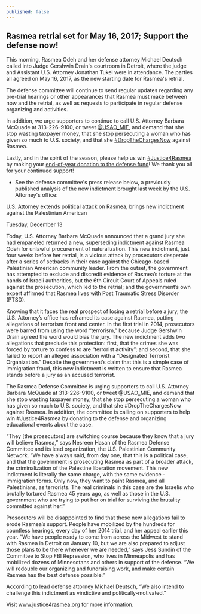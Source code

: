 ```yaml
---
published: false
---
```

## Rasmea retrial set for May 16, 2017; Support the defense now!

This morning, Rasmea Odeh and her defense attorney Michael Deutsch called into Judge Gershwin Drain's courtroom in Detroit, where the judge and Assistant U.S. Attorney Jonathan Tukel were in attendance.  The parties all agreed on May 16, 2017, as the new starting date for Rasmea's retrial.

The defense committee will continue to send regular updates regarding any pre-trial hearings or other appearances that Rasmea must make between now and the retrial, as well as requests to participate in regular defense organizing and activities.  

In addition, we urge supporters to continue to call U.S. Attorney Barbara McQuade at 313-226-9100, or tweet [@USAO_MIE](https://twitter.com/usao_mie), and demand that she stop wasting taxpayer money, that she stop persecuting a woman who has given so much to U.S. society, and that she [#DropTheChargesNow](https://twitter.com/hashtag/DropTheChargesNow?src=hash) against Rasmea.

Lastly, and in the spirit of the season, please help us win [#Justice4Rasmea](https://twitter.com/hashtag/Justice4Rasmea?src=hash) by making your [end-of-year donation to the defense fund](http://justice4rasmea.org/donate/)!  We thank you all for your continued support!

* See the defense committee's press release below, a previously published analysis of the new indictment brought last week by the U.S. Attorney's office:

U.S. Attorney extends political attack on Rasmea, brings new indictment against the Palestinian American

Tuesday, December 13

Today, U.S. Attorney Barbara McQuade announced that a grand jury she had empaneled returned a new, superseding indictment against Rasmea Odeh for unlawful procurement of naturalization. This new indictment, just four weeks before her retrial, is a vicious attack by prosecutors desperate after a series of setbacks in their case against the Chicago-based Palestinian American community leader. From the outset, the government has attempted to exclude and discredit evidence of Rasmea’s torture at the hands of Israeli authorities, but the 6th Circuit Court of Appeals ruled against the prosecution, which led to the retrial; and the government’s own expert affirmed that Rasmea lives with Post Traumatic Stress Disorder (PTSD).

Knowing that it faces the real prospect of losing a retrial before a jury, the U.S. Attorney’s office has reframed its case against Rasmea, putting allegations of terrorism front and center. In the first trial in 2014, prosecutors were barred from using the word “terrorism,” because Judge Gershwin Drain agreed the word would bias the jury. The new indictment adds two allegations that preclude this protection: first, that the crimes she was forced by torture to confess to are “terrorist activity”; and second, that she failed to report an alleged association with a “Designated Terrorist Organization.” Despite the government’s claim that this is a simple case of immigration fraud, this new indictment is written to ensure that Rasmea stands before a jury as an accused terrorist.

The Rasmea Defense Committee is urging supporters to call U.S. Attorney Barbara McQuade at 313-226-9100, or tweet @USAO_MIE, and demand that she stop wasting taxpayer money, that she stop persecuting a woman who has given so much to U.S. society, and that she #DropTheChargesNow against Rasmea.  In addition, the committee is calling on supporters to help win #Justice4Rasmea by donating to the defense and organizing educational events about the case.

“They [the prosecutors] are switching course because they know that a jury will believe Rasmea,” says Nesreen Hasan of the Rasmea Defense Committee and its lead organization, the U.S. Palestinian Community Network. “We have always said, from day one, that this is a political case, and that the government is prosecuting Rasmea as part of a broader attack, the criminalization of the Palestine liberation movement. This new indictment is literally the same charge, with the same evidence - immigration forms. Only now, they want to paint Rasmea, and all Palestinians, as terrorists. The real criminals in this case are the Israelis who brutally tortured Rasmea 45 years ago, as well as those in the U.S. government who are trying to put her on trial for surviving the brutality committed against her.”

Prosecutors will be disappointed to find that these new allegations fail to erode Rasmea’s support. People have mobilized by the hundreds for countless hearings, every day of her 2014 trial, and her appeal earlier this year. “We have people ready to come from across the Midwest to stand with Rasmea in Detroit on January 10, but we are also prepared to adjust those plans to be there whenever we are needed,” says Jess Sundin of the Committee to Stop FBI Repression, who lives in Minneapolis and has mobilized dozens of Minnesotans and others in support of the defense. “We will redouble our organizing and fundraising work, and make certain Rasmea has the best defense possible.”

According to lead defense attorney Michael Deutsch, “We also intend to challenge this indictment as vindictive and politically-motivated.”

Visit www.justice4rasmea.org for more information.

